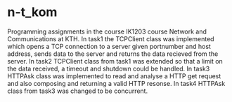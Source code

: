 # n-t_kom
Programming assignments in the course IK1203 course Network and Communications at KTH. 
In task1 the TCPClient class was implemented which opens a TCP connection to a server given portnumber and host address, sends data to the server
and returns the data recieved from the server.
In task2 TCPClient class from task1 was extended so that a limit on the data received, a timeout and shutdown could be handled.
In task3 HTTPAsk class was implemented to read and analyse a HTTP get request and also composing and returning a valid HTTP resonse. 
In task4 HTTPAsk class from task3 was changed to be concurrent. 
